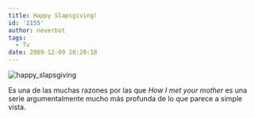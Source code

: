```yaml
---
title: Happy Slapsgiving!
id: '2155'
author: neverbot
tags:
  - Tv
date: 2009-12-09 20:20:18
---
```


![happy_slapsgiving](./happy_slapsgiving.gif "happy_slapsgiving")

Es una de las muchas razones por las que _How I met your mother_ es una serie argumentalmente mucho más profunda de lo que parece a simple vista.